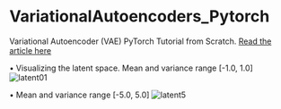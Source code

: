 # VariationalAutoencoders_Pytorch
Variational Autoencoder (VAE) PyTorch Tutorial from Scratch. [Read the article here](https://medium.com/@rekalantar/variational-auto-encoder-vae-pytorch-tutorial-dce2d2fe0f5f)


• Visualizing the latent space. Mean and variance range [-1.0, 1.0]
![latent01](https://user-images.githubusercontent.com/51782618/202878514-20fc60ba-3ff0-4503-bcf1-6172cffc9450.png)


• Mean and variance range [-5.0, 5.0]
![latent5](https://user-images.githubusercontent.com/51782618/202878535-dd7dc216-8955-4dbc-b393-c27aea40ac34.png)
